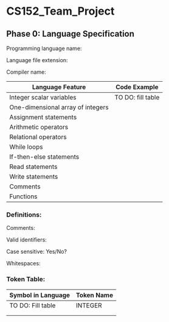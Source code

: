 # CS152_Team_Project

## Phase 0: Language Specification


Programming language name:

Language file extension:

Compiler name:


|__Language Feature__ | __Code Example__ |
| ------------------- | ---------------- |
|Integer scalar variables| TO DO: fill table|
|One-dimensional array of integers|
|Assignment statements|
|Arithmetic operators|
|Relational operators|
|While loops|
|If-then-else statements|
|Read statements|
|Write statements|
|Comments|
|Functions|


### Definitions:

Comments:

Valid identifiers:

Case sensitive: Yes/No?

Whitespaces:

### Token Table:

|__Symbol in Language__ | __Token Name__ |
|---------------------- | -------------- |
|TO DO: Fill table      | INTEGER        |
|                       |                |
|                       |                |
